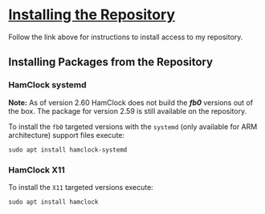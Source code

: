 # [Installing the Repository](https://pa28.github.io/Repository)

Follow the link above for instructions to install access to my repository.

## Installing Packages from the Repository

### HamClock systemd

**Note:** As of version 2.60 HamClock does not build the ***fb0*** versions out of the box. The package for version 2.59
is still available on the repository.

To install the `fb0` targeted versions with the `systemd` (only available for ARM architecture) support files execute:

`sudo apt install hamclock-systemd`

### HamClock X11

To install the `X11` targeted versions execute:

`sudo apt install hamclock`
